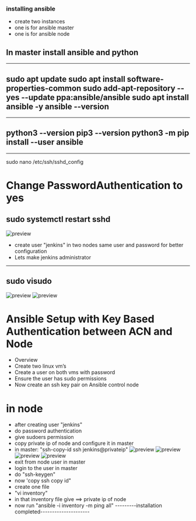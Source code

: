 ### installing ansible
* create two instances
* one is for ansible master
* one is for ansible node
## In master install ansible and python
---
 sudo apt update
 sudo apt install software-properties-common
 sudo add-apt-repository --yes --update ppa:ansible/ansible
 sudo apt install ansible -y
 ansible --version
---
---
 python3 --version
 pip3 --version
 python3 -m pip install --user ansible
---
---
 sudo nano /etc/ssh/sshd_config
# Change PasswordAuthentication to yes
 sudo systemctl restart sshd
---
![preview](image.png)
* create user "jenkins" in two nodes same user and password for better configuration
* Lets make jenkins administrator
---
sudo visudo
---
![preview](image.png)
![preview](image.png)
# Ansible Setup with Key Based Authentication between ACN and Node
* Overview
* Create two linux vm’s
* Create a user on both vms with password
* Ensure the user has sudo permissions
* Now create an ssh key pair on Ansible control node

# in node
* after creating user "jenkins"
* do password authentication
* give sudoers permission
* copy private ip of node and configure it in master
* in master: "ssh-copy-id ssh jenkins@privateip"
![preview](image.png)
![preview](image.png)
![preview](image.png)
![preview](image.png)
* exit from  node user in master
* login to the user in master
* do "ssh-keygen"
* now 'copy ssh copy id"
* create one file
* "vi inventory"
* in that inventory file give ==> private ip of node
* now run "ansible -i inventory -m ping all"
---------installation completed---------------------

